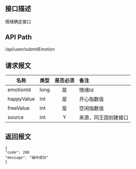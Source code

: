 ## 接口描述
情绪确定接口
## API Path
/api/user/submitEmotion
## 请求报文
|名称         |类型           |是否必须   |备注                                 |
|-------------|:--------------|:---------:|:------------------------------------|
|emotionId    |long    |是    |情绪Id    |
|happyValue    |int    |是    |开心指数值    |
|freeValue    |int    |是    |空闲指数值    |
|source    |int    |Y    |来源，同王国创建接口    |
## 返回报文
    {
    "code": 200
    "message": "操作成功"
    }
